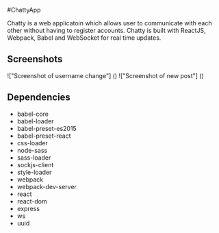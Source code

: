 #ChattyApp

Chatty is a web applicatoin which allows user to communicate with each other without having to register accounts. Chatty is built with ReactJS, Webpack, Babel and WebSocket for real time updates.

## Screenshots
!["Screenshot of username change"] ()
!["Screenshot of new post"] ()


## Dependencies

* babel-core
* babel-loader
* babel-preset-es2015
* babel-preset-react
* css-loader
* node-sass
* sass-loader
* sockjs-client
* style-loader
* webpack
* webpack-dev-server
* react
* react-dom
* express
* ws
* uuid
